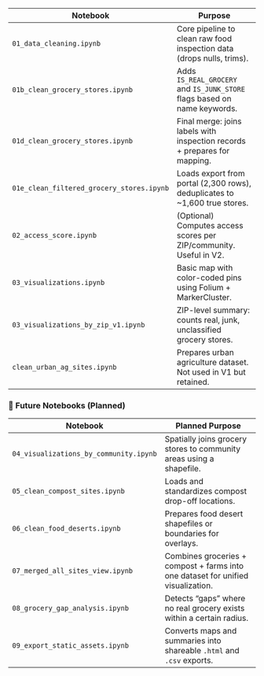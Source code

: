 | **Notebook**                               | **Purpose**                                                                 |
|-------------------------------------------|-----------------------------------------------------------------------------|
| `01_data_cleaning.ipynb`                  | Core pipeline to clean raw food inspection data (drops nulls, trims).      |
| `01b_clean_grocery_stores.ipynb`          | Adds `IS_REAL_GROCERY` and `IS_JUNK_STORE` flags based on name keywords.   |
| `01d_clean_grocery_stores.ipynb`          | Final merge: joins labels with inspection records + prepares for mapping.  |
| `01e_clean_filtered_grocery_stores.ipynb` | Loads export from portal (2,300 rows), deduplicates to ~1,600 true stores. |
| `02_access_score.ipynb`                   | (Optional) Computes access scores per ZIP/community. Useful in V2.         |
| `03_visualizations.ipynb`                 | Basic map with color-coded pins using Folium + MarkerCluster.              |
| `03_visualizations_by_zip_v1.ipynb`       | ZIP-level summary: counts real, junk, unclassified grocery stores.         |
| `clean_urban_ag_sites.ipynb`              | Prepares urban agriculture dataset. Not used in V1 but retained.           |

### 📌 Future Notebooks (Planned)

| **Notebook**                                | **Planned Purpose**                                                              |
|--------------------------------------------|----------------------------------------------------------------------------------|
| `04_visualizations_by_community.ipynb`     | Spatially joins grocery stores to community areas using a shapefile.            |
| `05_clean_compost_sites.ipynb`             | Loads and standardizes compost drop-off locations.                              |
| `06_clean_food_deserts.ipynb`              | Prepares food desert shapefiles or boundaries for overlays.                     |
| `07_merged_all_sites_view.ipynb`           | Combines groceries + compost + farms into one dataset for unified visualization.|
| `08_grocery_gap_analysis.ipynb`            | Detects “gaps” where no real grocery exists within a certain radius.            |
| `09_export_static_assets.ipynb`            | Converts maps and summaries into shareable `.html` and `.csv` exports.          |
